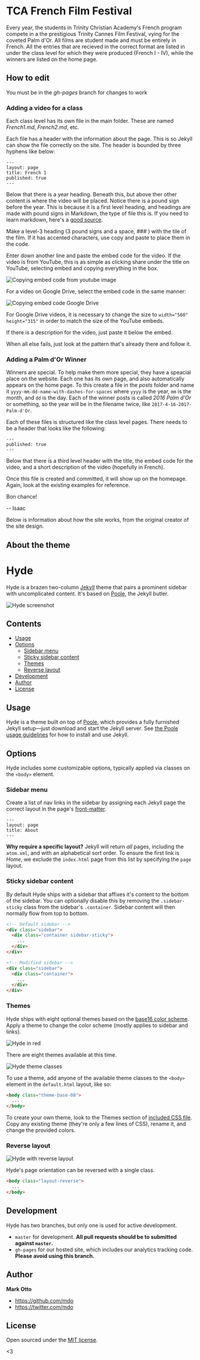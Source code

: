 # TCA French Film Festival
Every year, the students in Trinity Christian Academy's French program compete in a the prestigious Trinity Cannes Film Festival, vying for the coveted Palm d'Or. All films are student made and must be entirely in French. All the entries that are recieved in the correct format are listed in under the class level for which they were produced (French I - IV), while the winners are listed on the home page.

## How to edit

 You must be in the _gh-pages_ branch for changes to work 

### Adding a video for a class

Each class level has its own file in the main folder. These are named _French1.md_, _French2.md_, etc. 

Each file has a header with the information about the page. This is so Jekyll can show the file correctly on the site. The header is bounded by three hyphens like below:

  ```
  ---
  layout: page
  title: French 1
  published: true
  ---
  ```

Below that there is a year heading. Beneath this, but above ther other content is where the video will be placed. Notice there is a pound sign before the year. This is because it is a first level heading, and headings are made with pound signs in Markdown, the type of file this is. If you need to learn markdown, here's a [good source](https://daringfireball.net/projects/markdown/syntax).

Make a level-3 heading (3 pound signs and a space, ### ) with the tile of the film. If it has accented characters, use copy and paste to place them in the code.

Enter down another line and paste the embed code for the video. If the video is from YouTube, this is as simple as clicking share under the title on YouTube, selecting embed and copying everything in the box.

![Copying embed code from youtube image](https://www.easygenerator.com/wp-content/uploads/2016/05/1.png)

For a video on Google Drive, select the embed code in the same manner:

![Copying embed code Google Drive](http://blogs.acu.edu/adamscenter/files/2015/01/6.-Choose-embed.png)

For Google Drive videos, it is necessary to change the size to `width="560" height="315"` in order to match the size of the YouTube embeds.

If there is a description for the video, just paste it below the embed.

When all else fails, just look at the pattern that's already there and follow it.

### Adding a Palm d'Or Winner

Winners are special. To help make them more special, they have a speacial place on the website. Each one has its own page, and also automatically appears on the home page. To this create a file in the _posts_ folder and name it `yyyy-mm-dd-name-with-dashes-for-spaces` where `yyyy` is the year, `mm` is the month, and `dd` is the day. Each of the winner posts is called _2016 Palm d'Or_ or something, so the year will be in the filename twice, like `2017-4-16-2017-Palm-d'Or`.

Each of these files is structured like the class level pages. There needs to be a header that looks like the following:

```
---
published: true
---
```

Below that there is a third level header with the title, the embed code for the video, and a short description of the video (hopefully in French).

Once this file is created and committed, it will show up on the homepage. Again, look at the existing examples for reference.

Bon chance!

-- Isaac

Below is information about how the site works, from the original creator of the site design.

## About the theme

# Hyde

Hyde is a brazen two-column [Jekyll](http://jekyllrb.com) theme that pairs a prominent sidebar with uncomplicated content. It's based on [Poole](http://getpoole.com), the Jekyll butler.

![Hyde screenshot](https://f.cloud.github.com/assets/98681/1831228/42af6c6a-7384-11e3-98fb-e0b923ee0468.png)


## Contents

- [Usage](#usage)
- [Options](#options)
  - [Sidebar menu](#sidebar-menu)
  - [Sticky sidebar content](#sticky-sidebar-content)
  - [Themes](#themes)
  - [Reverse layout](#reverse-layout)
- [Development](#development)
- [Author](#author)
- [License](#license)


## Usage

Hyde is a theme built on top of [Poole](https://github.com/poole/poole), which provides a fully furnished Jekyll setup—just download and start the Jekyll server. See [the Poole usage guidelines](https://github.com/poole/poole#usage) for how to install and use Jekyll.


## Options

Hyde includes some customizable options, typically applied via classes on the `<body>` element.


### Sidebar menu

Create a list of nav links in the sidebar by assigning each Jekyll page the correct layout in the page's [front-matter](http://jekyllrb.com/docs/frontmatter/).

```
---
layout: page
title: About
---
```

**Why require a specific layout?** Jekyll will return *all* pages, including the `atom.xml`, and with an alphabetical sort order. To ensure the first link is *Home*, we exclude the `index.html` page from this list by specifying the `page` layout.


### Sticky sidebar content

By default Hyde ships with a sidebar that affixes it's content to the bottom of the sidebar. You can optionally disable this by removing the `.sidebar-sticky` class from the sidebar's `.container`. Sidebar content will then normally flow from top to bottom.

```html
<!-- Default sidebar -->
<div class="sidebar">
  <div class="container sidebar-sticky">
    ...
  </div>
</div>

<!-- Modified sidebar -->
<div class="sidebar">
  <div class="container">
    ...
  </div>
</div>
```


### Themes

Hyde ships with eight optional themes based on the [base16 color scheme](https://github.com/chriskempson/base16). Apply a theme to change the color scheme (mostly applies to sidebar and links).

![Hyde in red](https://f.cloud.github.com/assets/98681/1831229/42b0b354-7384-11e3-8462-31b8df193fe5.png)

There are eight themes available at this time.

![Hyde theme classes](https://f.cloud.github.com/assets/98681/1817044/e5b0ec06-6f68-11e3-83d7-acd1942797a1.png)

To use a theme, add anyone of the available theme classes to the `<body>` element in the `default.html` layout, like so:

```html
<body class="theme-base-08">
  ...
</body>
```

To create your own theme, look to the Themes section of [included CSS file](https://github.com/poole/hyde/blob/master/public/css/hyde.css). Copy any existing theme (they're only a few lines of CSS), rename it, and change the provided colors.

### Reverse layout

![Hyde with reverse layout](https://f.cloud.github.com/assets/98681/1831230/42b0d3ac-7384-11e3-8d54-2065afd03f9e.png)

Hyde's page orientation can be reversed with a single class.

```html
<body class="layout-reverse">
  ...
</body>
```


## Development

Hyde has two branches, but only one is used for active development.

- `master` for development.  **All pull requests should be to submitted against `master`.**
- `gh-pages` for our hosted site, which includes our analytics tracking code. **Please avoid using this branch.**


## Author

**Mark Otto**
- <https://github.com/mdo>
- <https://twitter.com/mdo>


## License

Open sourced under the [MIT license](LICENSE.md).

<3
